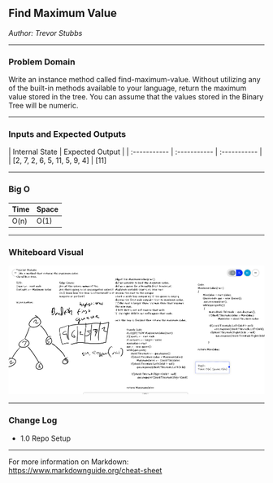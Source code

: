 ## Find Maximum Value
*Author: Trevor Stubbs*

---

### Problem Domain
Write an instance method called find-maximum-value. 
Without utilizing any of the built-in methods available to your language, 
return the maximum value stored in the tree. You can assume that the values 
stored in the Binary Tree will be numeric.

---

### Inputs and Expected Outputs

| Internal State | Expected Output |
| :----------- | :----------- | :----------- |
| [2, 7, 2, 6, 5, 11, 5, 9, 4] |  [11]


---

### Big O


| Time | Space |
| :----------- | :----------- |
| O(n) | O(1) |


---


### Whiteboard Visual
![WhiteBoard](assets/whiteboard.png)


---

### Change Log
- 1.0 Repo Setup 

---

For more information on Markdown: https://www.markdownguide.org/cheat-sheet